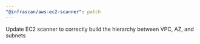 ```yaml
---
"@infrascan/aws-ec2-scanner": patch
---
```


Update EC2 scanner to correctly build the hierarchy between VPC, AZ, and subnets
